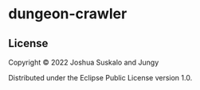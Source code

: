# dungeon-crawler

## License

Copyright © 2022 Joshua Suskalo and Jungy

Distributed under the Eclipse Public License version 1.0.

